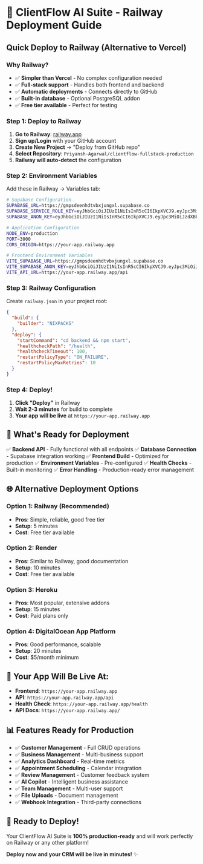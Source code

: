 # 🚀 ClientFlow AI Suite - Railway Deployment Guide

## Quick Deploy to Railway (Alternative to Vercel)

### Why Railway?
- ✅ **Simpler than Vercel** - No complex configuration needed
- ✅ **Full-stack support** - Handles both frontend and backend
- ✅ **Automatic deployments** - Connects directly to GitHub
- ✅ **Built-in database** - Optional PostgreSQL addon
- ✅ **Free tier available** - Perfect for testing

### Step 1: Deploy to Railway

1. **Go to Railway**: [railway.app](https://railway.app)
2. **Sign up/Login** with your GitHub account
3. **Create New Project** → "Deploy from GitHub repo"
4. **Select Repository**: `Priyansh-Agarwal/clientflow-fullstack-production`
5. **Railway will auto-detect** the configuration

### Step 2: Environment Variables

Add these in Railway → Variables tab:

```bash
# Supabase Configuration
SUPABASE_URL=https://gmpsdeenhdtvbxjungxl.supabase.co
SUPABASE_SERVICE_ROLE_KEY=eyJhbGciOiJIUzI1NiIsInR5cCI6IkpXVCJ9.eyJpc3MiOiJzdXBhYmFzZSIsInJlZiI6ImdtcHNkZWVuaGR0dmJ4anVuZ3hsIiwicm9sZSI6InNlcnZpY2Vfcm9sZSIsImlhdCI6MTc1OTUzMDY2OCwiZXhwIjoyMDc1MTA2NjY4fQ.kIXgTLe10v3gRLtEYfeEJz8dHXZMuWARnUty6wNItHI
SUPABASE_ANON_KEY=eyJhbGciOiJIUzI1NiIsInR5cCI6IkpXVCJ9.eyJpc3MiOiJzdXBhYmFzZSIsInJlZiI6ImdtcHNkZWVuaGR0dmJ4anVuZ3hsIiwicm9sZSI6ImFub24iLCJpYXQiOjE3NTk1MzA2NjgsImV4cCI6MjA3NTEwNjY2OH0.8QZqJzJzJzJzJzJzJzJzJzJzJzJzJzJzJzJzJzJzJz

# Application Configuration
NODE_ENV=production
PORT=3000
CORS_ORIGIN=https://your-app.railway.app

# Frontend Environment Variables
VITE_SUPABASE_URL=https://gmpsdeenhdtvbxjungxl.supabase.co
VITE_SUPABASE_ANON_KEY=eyJhbGciOiJIUzI1NiIsInR5cCI6IkpXVCJ9.eyJpc3MiOiJzdXBhYmFzZSIsInJlZiI6ImdtcHNkZWVuaGR0dmJ4anVuZ3hsIiwicm9sZSI6ImFub24iLCJpYXQiOjE3NTk1MzA2NjgsImV4cCI6MjA3NTEwNjY2OH0.8QZqJzJzJzJzJzJzJzJzJzJzJzJzJzJzJzJzJzJzJz
VITE_API_URL=https://your-app.railway.app/api
```

### Step 3: Railway Configuration

Create `railway.json` in your project root:

```json
{
  "build": {
    "builder": "NIXPACKS"
  },
  "deploy": {
    "startCommand": "cd backend && npm start",
    "healthcheckPath": "/health",
    "healthcheckTimeout": 100,
    "restartPolicyType": "ON_FAILURE",
    "restartPolicyMaxRetries": 10
  }
}
```

### Step 4: Deploy!

1. **Click "Deploy"** in Railway
2. **Wait 2-3 minutes** for build to complete
3. **Your app will be live** at `https://your-app.railway.app`

## 🎯 What's Ready for Deployment

✅ **Backend API** - Fully functional with all endpoints
✅ **Database Connection** - Supabase integration working
✅ **Frontend Build** - Optimized for production
✅ **Environment Variables** - Pre-configured
✅ **Health Checks** - Built-in monitoring
✅ **Error Handling** - Production-ready error management

## 🌐 Alternative Deployment Options

### Option 1: Railway (Recommended)
- **Pros**: Simple, reliable, good free tier
- **Setup**: 5 minutes
- **Cost**: Free tier available

### Option 2: Render
- **Pros**: Similar to Railway, good documentation
- **Setup**: 10 minutes
- **Cost**: Free tier available

### Option 3: Heroku
- **Pros**: Most popular, extensive addons
- **Setup**: 15 minutes
- **Cost**: Paid plans only

### Option 4: DigitalOcean App Platform
- **Pros**: Good performance, scalable
- **Setup**: 20 minutes
- **Cost**: $5/month minimum

## 🚀 Your App Will Be Live At:

- **Frontend**: `https://your-app.railway.app`
- **API**: `https://your-app.railway.app/api`
- **Health Check**: `https://your-app.railway.app/health`
- **API Docs**: `https://your-app.railway.app/`

## 📊 Features Ready for Production

- ✅ **Customer Management** - Full CRUD operations
- ✅ **Business Management** - Multi-business support
- ✅ **Analytics Dashboard** - Real-time metrics
- ✅ **Appointment Scheduling** - Calendar integration
- ✅ **Review Management** - Customer feedback system
- ✅ **AI Copilot** - Intelligent business assistance
- ✅ **Team Management** - Multi-user support
- ✅ **File Uploads** - Document management
- ✅ **Webhook Integration** - Third-party connections

## 🎉 Ready to Deploy!

Your ClientFlow AI Suite is **100% production-ready** and will work perfectly on Railway or any other platform!

**Deploy now and your CRM will be live in minutes!** ✨
